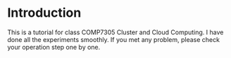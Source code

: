# Introduction

This is a tutorial for class COMP7305 Cluster and Cloud Computing. I have done all the experiments smoothly. If you met any problem, please check your operation step one by one.

